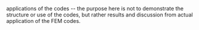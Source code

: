 applications of the codes -- the purpose here is not to demonstrate the structure or use of the codes, but rather results and discussion from actual application of the FEM codes.

